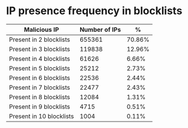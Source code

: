 # IP presence frequency in blocklists
| Malicious IP | Number of IPs | % |
|----|----|----|
| Present in 2 blocklists | 655361 | 70.86% |
| Present in 3 blocklists | 119838 | 12.96% |
| Present in 4 blocklists | 61626 | 6.66% |
| Present in 5 blocklists | 25212 | 2.73% |
| Present in 6 blocklists | 22536 | 2.44% |
| Present in 7 blocklists | 22477 | 2.43% |
| Present in 8 blocklists | 12084 | 1.31% |
| Present in 9 blocklists | 4715 | 0.51% |
| Present in 10 blocklists | 1004 | 0.11% |
